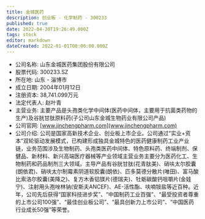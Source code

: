 ```yaml
---
title: 金城医药
description: 创业板 - 化学制药 - 300233
published: true
date: 2022-04-30T19:26:49.000Z
tags: stock
editor: markdown
dateCreated: 2022-01-01T00:00:00.000Z
---
```


- 公司名称: 山东金城医药集团股份有限公司
- 股票代码: 300233.SZ
- 所在地: 山东 - 淄博市
- 成立日期: 2004年01月12日
- 注册资本: 38,741.099万元
- 法定代表人: 赵叶青
- 主营业务: 主要产品是头孢类化学中间体(医药中间体，主要用于抗菌类药物的生产)及谷胱甘肽原料药(子公司山东金城生物药业有限公司产品)
- 公司官网: [www.jinchengpharm.com](www.jinchengpharm.com)
- 公司介绍: 公司是国家高新技术企业、创业板上市企业。公司通过“实业+资本”双轮驱动发展模式，已构建形成独具金城特色的医药健康制药工业产业链，业务范围涉及生物制药、头孢类医药中间体、特色原料药、终端制剂、保健品、新材料、新兴高端医疗器械等产业领域主营业务主要分为医药化工、生物制药和药品制剂三大领域。主导产品有谷胱甘肽(花青肽美)、硝呋太尔胶囊(朗依君)、硝呋太尔制霉素阴道软胶囊(朗依)、匹多莫德分散片(唯田)、富马酸比索洛尔胶囊(美降之)、复方木香铝镁片(德瑞夫)、牡蛎碳酸钙咀嚼片(金娃宁)、注射用头孢唑林钠(安斯夫ANCEF)、AE-活性酯、呋喃铵盐等近百种。近年，公司先后获得“国家科技进步奖”、“中国制药工业百强”、“最受投资者尊重的上市公司100强”、“最佳创业板公司”、“最具创新力上市公司”、“中国医药行业成长50强”等荣誉。


